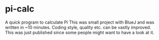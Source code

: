 # pi-calc
A quick program to calculate Pi 
This was small project with BlueJ and was written in ~10 minutes. Coding style, quality etc. can be vastly improved. This was just published since some people might want to have a look at it. 
